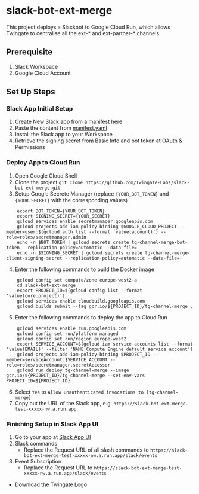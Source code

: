 # slack-bot-ext-merge
This project deploys a Slackbot to Google Cloud Run, which allows Twingate to centralise all the ext-* and ext-partner-* channels. 

## Prerequisite
1. Slack Workspace
2. Google Cloud Account

## Set Up Steps
### Slack App Initial Setup
1. Create New Slack app from a manifest [here](https://api.slack.com/apps)
2. Paste the content from [manifest.yaml](https://github.com/Twingate-Labs/slack-bot-ext-merge/blob/master/manifest.yml)
3. Install the Slack app to your Workspace
4. Retrieve the signing secret from Basic Info and bot token at OAuth & Permissions

### Deploy App to Cloud Run
1. Open Google Cloud Shell
2. Clone the project `git clone https://github.com/Twingate-Labs/slack-bot-ext-merge.git`
3. Setup Google Secrete Manager (replace `{YOUR_BOT_TOKEN}` and `{YOUR_SECRET}` with the corresponding values)
```
    export BOT_TOKEN={YOUR_BOT_TOKEN}
    export SIGNING_SECRET={YOUR_SECRET}
    gcloud services enable secretmanager.googleapis.com
    gcloud projects add-iam-policy-binding $GOOGLE_CLOUD_PROJECT --member=user:$(gcloud auth list --format 'value(account)') --role=roles/secretmanager.admin
    echo -n $BOT_TOKEN | gcloud secrets create tg-channel-merge-bot-token --replication-policy=automatic --data-file=-
    echo -n $SIGNING_SECRET | gcloud secrets create tg-channel-merge-client-signing-secret --replication-policy=automatic --data-file=-
```


4. Enter the following commands to build the Docker image
```
    gcloud config set compute/zone europe-west2-a
    cd slack-bot-ext-merge
    export PROJECT_ID=$(gcloud config list --format 'value(core.project)')
    gcloud services enable cloudbuild.googleapis.com
    gcloud builds submit --tag gcr.io/${PROJECT_ID}/tg-channel-merge .
```

5. Enter the following commands to deploy the app to Cloud Run
```
    gcloud services enable run.googleapis.com
    gcloud config set run/platform managed
    gcloud config set run/region europe-west2
    export SERVICE_ACCOUNT=$(gcloud iam service-accounts list --format 'value(EMAIL)' --filter 'NAME:Compute Engine default service account')
    gcloud projects add-iam-policy-binding $PROJECT_ID --member=serviceAccount:$SERVICE_ACCOUNT --role=roles/secretmanager.secretAccessor
    gcloud run deploy tg-channel-merge --image gcr.io/${PROJECT_ID}/tg-channel-merge --set-env-vars PROJECT_ID=${PROJECT_ID}
```

6. Select `Yes` to `Allow unauthenticated invocations to [tg-channel-merge]`
7. Copy out the URL of the Slack app, e.g. `https://slack-bot-ext-merge-test-xxxxx-nw.a.run.app`

### Finishing Setup in Slack App UI
1. Go to your app at [Slack App UI](https://api.slack.com/apps)
2. Slack commands
   * Replace the Request URL of all slash commands to `https://slack-bot-ext-merge-test-xxxxx-nw.a.run.app/slack/events`
3. Event Subscription
   * Replace the Request URL to `https://slack-bot-ext-merge-test-xxxxx-nw.a.run.app/slack/events`
* Download the Twingate Logo
